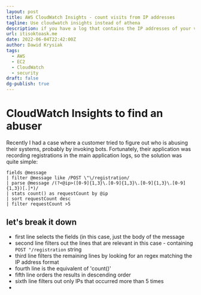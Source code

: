 ```yaml
---
layout: post
title: AWS CloudWatch Insights - count visits from IP addresses
tagline: Use cloudwatch insights instead of athena
description: if you have a log that contains the IP addresses of your visitors and you wish to calculate that, you can use CloudWatch Insights
url: itisoktoask.me
date: 2022-06-04T22:42:00Z
author: Dawid Krysiak
tags:
  - AWS
  - EC2
  - CloudWatch
  - security
draft: false
dg-publish: true
---
```



# CloudWatch Insights to find an abuser
Recently I had a case where a customer tried to figure out who is abusing their systems, probably by invoking bots.
Fortunately, their application was recording registrations in the main application logs, so the solution was quite simple:

```
fields @message
| filter @message like /POST \"\/registration/
| parse @message /(?<@ip>([0-9]{1,3}\.[0-9]{1,3}\.[0-9]{1,3}\.[0-9]{1,3})[.]*)/
| stats count() as requestCount by @ip
| sort requestCount desc
| filter requestCount >5
```

## let's break it down
* first line selects the fields (in this case, just the body of the message
* second line filters out the lines that are relevant in this case - containing `POST "/registration` string
* third line filters the remaining lines by looking for an regex matching the IP address format
* fourth line is the equivalent of 'count()'
* fifth line orders the results in descending order
* sixth line filters out only IPs that occurred more than 5 times
* 